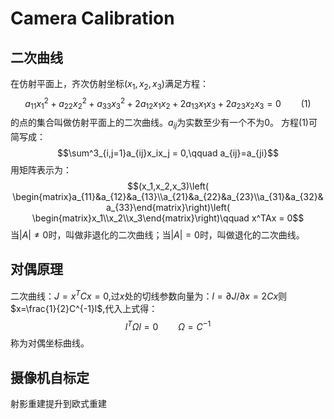 # Camera Calibration

## 二次曲线

在仿射平面上，齐次仿射坐标$(x_1, x_2, x_3)$满足方程：
$$a_{11}x_1^2 + a_{22}x_2^2 + a_{33}x_3^2 + 2a_{12}x_1x_2 + 2a_{13}x_1x_3 + 2a_{23}x_2x_3 = 0\qquad(1)$$ 
的点的集合叫做仿射平面上的二次曲线。$a_{ij}$为实数至少有一个不为0。
方程(1)可简写成：
$$\sum^3_{i,j=1}a_{ij}x_ix_j = 0,\qquad a_{ij}=a_{ji}$$
用矩阵表示为：
$$(x_1,x_2,x_3)\left( \begin{matrix}a_{11}&a_{12}&a_{13}\\a_{21}&a_{22}&a_{23}\\a_{31}&a_{32}&a_{33}\end{matrix}\right)\left( \begin{matrix}x_1\\x_2\\x_3\end{matrix}\right)\qquad x^TAx = 0$$
当$|A|\neq 0$时，叫做非退化的二次曲线；当$|A|=0$时，叫做退化的二次曲线。

## 对偶原理

二次曲线：$J = x^TCx = 0$,过$x$处的切线参数向量为：$l = \partial J/\partial x=2Cx$则$x=\frac{1}{2}C^{-1}l$,代入上式得：
$$l^T\Omega l = 0\qquad \Omega = C^{-1}$$
称为对偶坐标曲线。

## 摄像机自标定

射影重建提升到欧式重建